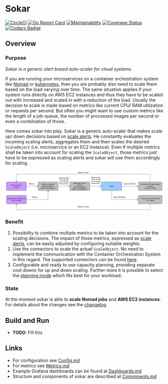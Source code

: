 # Sokar

[![CircleCI](https://circleci.com/gh/ThomasObenaus/sokar.svg?style=svg)](https://circleci.com/gh/ThomasObenaus/sokar) [![Go Report Card](https://goreportcard.com/badge/github.com/ThomasObenaus/sokar)](https://goreportcard.com/report/github.com/ThomasObenaus/sokar) [![Maintainability](https://api.codeclimate.com/v1/badges/56824372d45781170a68/maintainability)](https://codeclimate.com/github/ThomasObenaus/sokar/maintainability) [![Coverage Status](https://coveralls.io/repos/github/ThomasObenaus/sokar/badge.svg?branch=master)](https://coveralls.io/github/ThomasObenaus/sokar?branch=master)
[![Codacy Badge](https://api.codacy.com/project/badge/Grade/386a2399a7c742f4a23cde85f2b6b2a0)](https://app.codacy.com/app/obenaus.thomas/sokar?utm_source=github.com&utm_medium=referral&utm_content=ThomasObenaus/sokar&utm_campaign=Badge_Grade_Dashboard)

## Overview

### Purpose

_Sokar is a generic alert based auto-scaler for cloud systems._

If you are running your microservices on a container orchestration system like [Nomad](https://www.nomadproject.io) or [kubernetes](https://kubernetes.io), then you are probably also need to scale them based on the load varying over time. The same situation applies if your system runs directly on AWS EC2 instances and thus they have to be scaled out with increased and scaled in with a reduction of the load. Usually the decision to scale is made based on metrics like current CPU/ RAM utilization or requests per second. But often you might want to use custom metrics like the length of a job-queue, the number of processed images per second or even a combination of those.

Here comes sokar into play. Sokar is a generic auto-scaler that makes scale up/ down decisions based on [scale alerts](doc/ScaleAlerts.md). He constantly evaluates the incoming scaling alerts, aggregates them and then scales the desired `ScaleObject` (i.e. microservice or an EC2 instance). Even if multiple metrics shall be taken into account for scaling the `ScaleObject`, those metrics just have to be expressed as scaling alerts and sokar will use them accordingly for scaling.

![doc/overview_coarse.png](doc/overview_coarse.png)

### Benefit

1. Possibility to combine multiple metrics to be taken into account for the scaling decisions. The impact of those metrics, expressed as [scale alerts](doc/ScaleAlerts.md), can be easily adjusted by configuring suitable weights.
2. Use the connectors to scale the actual `ScaleObject`. No need to implement the communication with the Container Orchestration System in this regard. The supported connectors can be found [here](doc/Connectors.md).
3. Configurable and ready to use capacity planning, providing separate cool downs for up and down scaling. Further more it is possible to select the [planning mode](doc/PlanningMode.md) which fits best for your workload.

### State

At the moment sokar is able to **scale Nomad jobs** and **AWS EC2 instances**.
For details about the changes see the [changelog](CHANGELOG.md).

## Build and Run

- **TODO**: Fill this

## Links

- For configuration see [Config.md](config/Config.md)
- For metrics see [Metrics.md](Metrics.md)
- Example Grafana dashboards can be found at [Dashboards.md](dashboards/Dashboards.md)
- Structure and components of sokar are described at [Components.md](doc/Components.md)
